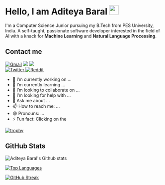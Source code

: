 # Hello, I am Aditeya Baral <img src="https://raw.githubusercontent.com/iampavangandhi/iampavangandhi/master/gifs/Hi.gif" width="30px">

I'm a Computer Science Junior pursuing my B.Tech from PES University, India. A self-taught, passionate software developer interested in the field of AI with a knack for **Machine Learning** and **Natural Language Processing**.

## Contact me 

<a href = "mailto:aditeya.baral@gmail.com?subject=From your Github Profile" ><img alt="Gmail" src="https://img.shields.io/badge/Gmail-D14836?style=for-the-badge&logo=gmail&logoColor=white" /></a>
<a href = "https://www.linkedin.com/in/aditeyabaral/" ><img src="https://img.shields.io/badge/linkedin%20-%230077B5.svg?&style=for-the-badge&logo=linkedin&logoColor=white"/></a>
<a href = "http://instagram.com/aditeyabaral" ><img src="https://img.shields.io/badge/instagram%20-%23E4405F.svg?&style=for-the-badge&logo=Instagram&logoColor=white"/></a>
<br>
<a href = "https://twitter.com/aditeyabaral01" ><img alt="Twitter" src="https://img.shields.io/badge/twitter-%231DA1F2.svg?&style=for-the-badge&logo=Twitter&logoColor=white"/> </a>
<a href="https://www.reddit.com/user/aditeyabaral"><img alt="Reddit" src="https://img.shields.io/badge/Reddit-FF4500?style=for-the-badge&logo=reddit&logoColor=white" /></a>


- 🔭 I’m currently working on ...
- 🌱 I’m currently learning ...
- 👯 I’m looking to collaborate on ...
- 🤔 I’m looking for help with ...
- 💬 Ask me about ...
- 📫 How to reach me: ...
- 😄 Pronouns: ...
- ⚡ Fun fact: Clicking on the 

[![trophy](https://github-profile-trophy.vercel.app/?username=aditeyabaral&column=3&margin-w=15&margin-h=15&rank=SSS,SS,S,AAA,AA,A,B,C)](https://github.com/ryo-ma/github-profile-trophy)

## GitHub Stats
![Aditeya Baral's Github stats](https://github-readme-stats.vercel.app/api?username=aditeyabaral&count_private=true&theme=tokyonight)

[![Top Languages](https://github-readme-stats.vercel.app/api/top-langs/?username=aditeyabaral&layout=compact&show_icons=true&theme=tokyonight)](https://github.com/DenverCoder1/github-readme-streak-stats)

[![GitHub Streak](https://github-readme-streak-stats.herokuapp.com/?user=aditeyabaral&theme=tokyonight)](https://github.com/DenverCoder1/github-readme-streak-stats)